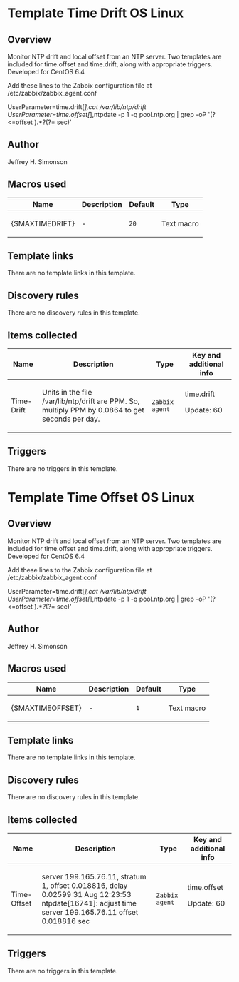 # Template Time Drift OS Linux

## Overview

Monitor NTP drift and local offset from an NTP server. Two templates are included for time.offset and time.drift, along with appropriate triggers. Developed for CentOS 6.4


Add these lines to the Zabbix configuration file at /etc/zabbix/zabbix\_agent.conf  
  
UserParameter=time.drift[*],cat /var/lib/ntp/drift  
UserParameter=time.offset[*],ntpdate -p 1 -q pool.ntp.org | grep -oP '(?<=offset ).*?(?= sec)'


 


 



## Author

Jeffrey H. Simonson

## Macros used

|Name|Description|Default|Type|
|----|-----------|-------|----|
|{$MAXTIMEDRIFT}|<p>-</p>|`20`|Text macro|
## Template links

There are no template links in this template.

## Discovery rules

There are no discovery rules in this template.

## Items collected

|Name|Description|Type|Key and additional info|
|----|-----------|----|----|
|Time-Drift|<p>Units in the file /var/lib/ntp/drift are PPM. So, multiply PPM by 0.0864 to get seconds per day.</p>|`Zabbix agent`|time.drift<p>Update: 60</p>|
## Triggers

There are no triggers in this template.

# Template Time Offset OS Linux

## Overview

Monitor NTP drift and local offset from an NTP server. Two templates are included for time.offset and time.drift, along with appropriate triggers. Developed for CentOS 6.4


Add these lines to the Zabbix configuration file at /etc/zabbix/zabbix\_agent.conf  
  
UserParameter=time.drift[*],cat /var/lib/ntp/drift  
UserParameter=time.offset[*],ntpdate -p 1 -q pool.ntp.org | grep -oP '(?<=offset ).*?(?= sec)'


 


 



## Author

Jeffrey H. Simonson

## Macros used

|Name|Description|Default|Type|
|----|-----------|-------|----|
|{$MAXTIMEOFFSET}|<p>-</p>|`1`|Text macro|
## Template links

There are no template links in this template.

## Discovery rules

There are no discovery rules in this template.

## Items collected

|Name|Description|Type|Key and additional info|
|----|-----------|----|----|
|Time-Offset|<p>server 199.165.76.11, stratum 1, offset 0.018816, delay 0.02599 31 Aug 12:23:53 ntpdate[16741]: adjust time server 199.165.76.11 offset 0.018816 sec</p>|`Zabbix agent`|time.offset<p>Update: 60</p>|
## Triggers

There are no triggers in this template.

